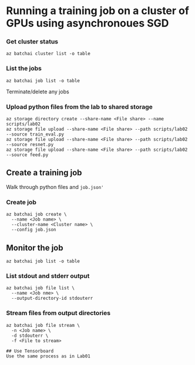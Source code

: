 # Running a training job on a cluster of GPUs using asynchronoues SGD


### Get cluster status
```
az batchai cluster list -o table
```
### List the jobs
```
az batchai job list -o table
```
Terminate/delete any jobs

### Upload python files from the lab to shared storage
```
az storage directory create --share-name <File share> --name scripts/lab02
az storage file upload --share-name <File share> --path scripts/lab02 --source train_eval.py
az storage file upload --share-name <File share> --path scripts/lab02 --source resnet.py
az storage file upload --share-name <File share> --path scripts/lab02 --source feed.py
```

## Create a training job

Walk through python files and  `job.json'`

### Create job
```
az batchai job create \
  --name <Job name> \
  --cluster-name <Cluster name> \
  --config job.json
```
## Monitor the job
```
az batchai job list -o table
```

### List stdout and stderr output
```
az batchai job file list \
  --name <Job nme> \
  --output-directory-id stdouterr
```

### Stream files from output directories
```
az batchai job file stream \
  -n <Job name> \
  -d stdouterr \
  -f <File to stream>
```

```
## Use Tensorboard 
Use the same process as in Lab01

